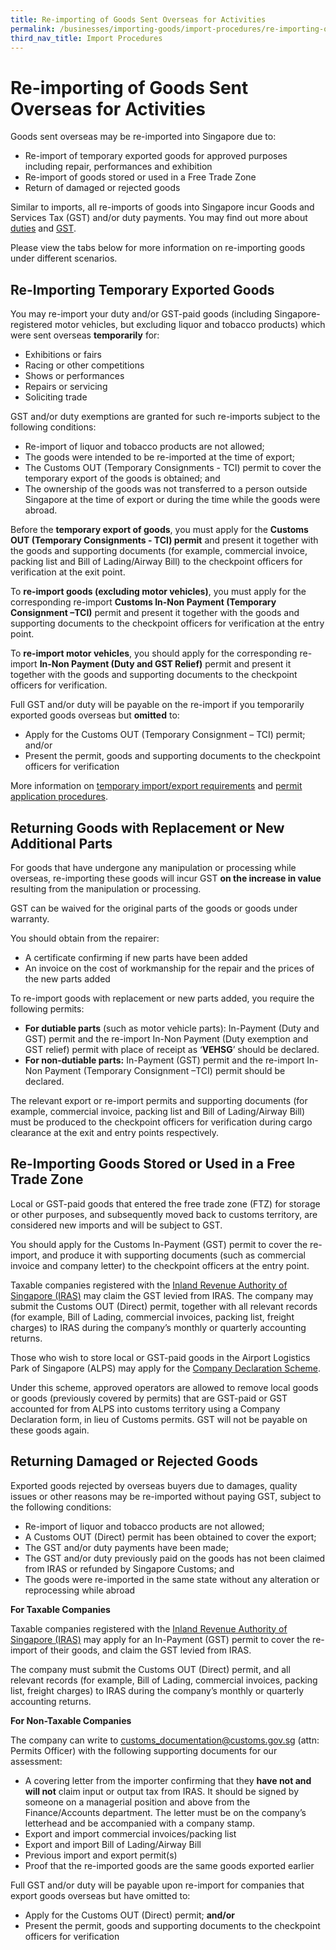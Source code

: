```yaml
---
title: Re-importing of Goods Sent Overseas for Activities
permalink: /businesses/importing-goods/import-procedures/re-importing-of-goods-sent-overseas-for-activities
third_nav_title: Import Procedures
---
```


# Re-importing of Goods Sent Overseas for Activities

Goods sent overseas may be re-imported into Singapore due to:

-   Re-import of temporary exported goods for approved purposes including repair, performances and exhibition
-   Re-import of goods stored or used in a Free Trade Zone
-   Return of damaged or rejected goods

Similar to imports, all re-imports of goods into Singapore incur Goods and Services Tax (GST) and/or duty payments. You may find out more about  [duties](/businesses/valuation-duties-taxes-and-fees/duties-and-dutiable-goods) and  [GST](/businesses/valuation-duties-taxes--fees/goods-and-services-tax-gst).

Please view the tabs below for more information on re-importing goods under different scenarios.


## Re-Importing Temporary Exported Goods
You may re-import your duty and/or GST-paid goods (including Singapore-registered motor vehicles, but excluding liquor and tobacco products) which were sent overseas **temporarily** for:
    
   -   Exhibitions or fairs
   -   Racing or other competitions
   -   Shows or performances
   -   Repairs or servicing
   -   Soliciting trade
    
 GST and/or duty exemptions are granted for such re-imports subject to the following conditions:
    
   -   Re-import of liquor and tobacco products are not allowed;
   -   The goods were intended to be re-imported at the time of export;
   -   The Customs OUT (Temporary Consignments - TCI) permit to cover the temporary export of the goods is obtained; and
   -   The ownership of the goods was not transferred to a person outside Singapore at the time of export or during the time while the goods were abroad.
    
Before the **temporary export of goods**, you must apply for the **Customs OUT (Temporary Consignments - TCI) permit** and present it together with the goods and supporting documents (for example, commercial invoice, packing list and Bill of Lading/Airway Bill) to the checkpoint officers for  verification at the exit point.
    
To **re-import goods (excluding motor vehicles)**, you must apply for the corresponding re-import **Customs In-Non Payment (Temporary Consignment –TCI)** permit and present it together with the goods and supporting documents to the checkpoint officers for verification at the entry point.
    
To **re-import motor vehicles**, you should apply for the corresponding re-import **In-Non Payment (Duty and GST Relief)** permit and present it together with the goods and supporting documents to the checkpoint officers for verification.
    
Full GST and/or duty will be payable on the re-import if you temporarily exported goods overseas but **omitted** to:
   
  -   Apply for the Customs OUT (Temporary Consignment – TCI) permit; and/or
  -   Present the permit, goods and supporting documents to the checkpoint officers for verification
    
 More information on [temporary import/export requirements](/businesses/importing-goods/temporary-import-scheme) and [permit application procedures](/businesses/importing-goods/import-procedures/).

## Returning Goods with Replacement or New Additional Parts

For goods that have undergone any manipulation or processing while overseas, re-importing these goods will incur GST **on the increase in value** resulting from the manipulation or processing.

GST can be waived for the original parts of the goods or goods under warranty.

You should obtain from the repairer:

-   A certificate confirming if new parts have been added
-   An invoice on the cost of workmanship for the repair and the prices of the new parts added

To re-import goods with replacement or new parts added, you require the following permits:

-   **For dutiable parts** (such as motor vehicle parts): In-Payment (Duty and GST) permit and the re-import In-Non Payment (Duty exemption and GST relief) permit with place of receipt as ‘**VEHSG**’ should be declared.
-   **For non-dutiable parts:** In-Payment (GST) permit and the re-import In-Non Payment (Temporary Consignment –TCI) permit should be declared.

The relevant export or re-import permits and supporting documents (for example, commercial invoice, packing list and Bill of Lading/Airway Bill) must be produced to the checkpoint officers for verification during cargo clearance at the exit and entry points respectively.

## Re-Importing Goods Stored or Used in a Free Trade Zone
Local or GST-paid goods that entered the free trade zone (FTZ) for storage or other purposes, and subsequently moved back to customs territory, are considered new imports and will be subject to GST.

You should apply for the Customs In-Payment (GST) permit to cover the re-import, and produce it with supporting documents (such as commercial invoice and company letter) to the checkpoint officers at the entry point.

Taxable companies registered with the [Inland Revenue Authority of Singapore (IRAS)](http://www.iras.gov.sg/) may claim the GST levied from IRAS. The company may submit the Customs OUT (Direct) permit, together with all relevant records (for example, Bill of Lading, commercial invoices, packing list, freight charges) to IRAS during the company’s monthly or quarterly accounting returns.

Those who wish to store local or GST-paid goods in the Airport Logistics Park of Singapore (ALPS) may apply for the [Company Declaration Scheme](/businesses/customs-schemes-licences-framework/company-declaration-scheme).

Under this scheme, approved operators are allowed to remove local goods or goods (previously covered by permits) that are GST-paid or GST accounted for from ALPS into customs territory using a Company Declaration form, in lieu of Customs permits. GST will not be payable on these goods again.

## Returning Damaged or Rejected Goods
Exported goods rejected by overseas buyers due to damages, quality issues or other reasons may be re-imported without paying GST, subject to the following conditions:

-   Re-import of liquor and tobacco products are not allowed;
-   A Customs OUT (Direct) permit has been obtained to cover the export;
-   The GST and/or duty payments have been made;
-   The GST and/or duty previously paid on the goods has not been claimed from IRAS or refunded by Singapore Customs; and
-   The goods were re-imported in the same state without any alteration or reprocessing while abroad

**For Taxable Companies**

Taxable companies registered with the [Inland Revenue Authority of Singapore (IRAS)](http://www.iras.gov.sg/) may apply for an In-Payment (GST) permit to cover the re-import of their goods, and claim the GST levied from IRAS.

The company must submit the Customs OUT (Direct) permit, and all relevant records (for example, Bill of Lading, commercial invoices, packing list, freight charges) to IRAS during the company’s monthly or quarterly accounting returns.

**For Non-Taxable Companies**

The company can write to [customs_documentation@customs.gov.sg](mailto:customs_documentation@customs.gov.sg) (attn: Permits Officer) with the following supporting documents for our assessment:

-   A covering letter from the importer confirming that they **have not and will not** claim input or output tax from IRAS. It should be signed by someone on a managerial position and above from the Finance/Accounts department. The letter must be on the company’s letterhead and be accompanied with a company stamp.
-   Export and import commercial invoices/packing list
-   Export and import Bill of Lading/Airway Bill
-   Previous import and export permit(s)
-   Proof that the re-imported goods are the same goods exported earlier

Full GST and/or duty will be payable upon re-import for companies that export goods overseas but have omitted to:

-   Apply for the Customs OUT (Direct) permit; **and/or**
-   Present the permit, goods and supporting documents to the checkpoint officers for verification

